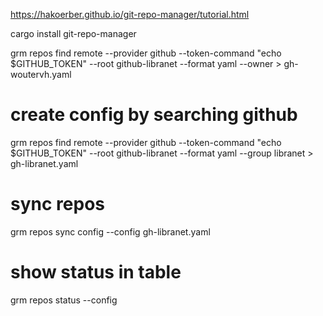 

https://hakoerber.github.io/git-repo-manager/tutorial.html


 cargo install git-repo-manager




grm repos find remote --provider github  --token-command "echo $GITHUB_TOKEN" --root github-libranet --format yaml --owner  > gh-woutervh.yaml


# create config by searching github
grm repos find remote --provider github --token-command "echo $GITHUB_TOKEN" --root github-libranet --format yaml --group libranet  > gh-libranet.yaml

# sync repos
grm repos sync config --config gh-libranet.yaml

# show status in table
grm repos status --config
